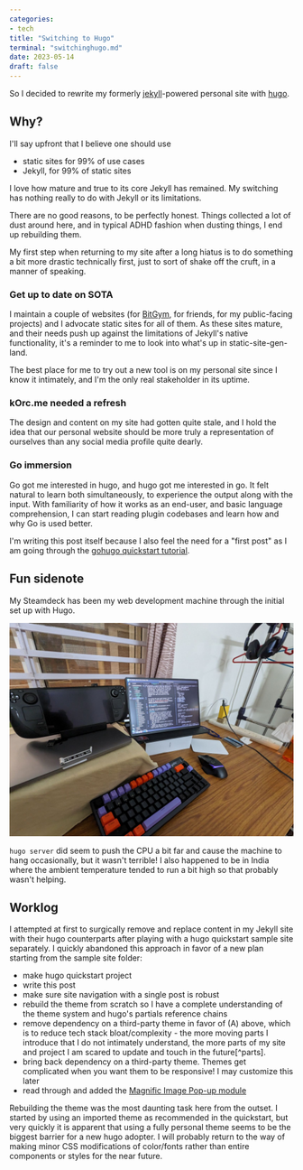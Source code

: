 ```yaml
---
categories:
- tech
title: "Switching to Hugo"
terminal: "switchinghugo.md"
date: 2023-05-14
draft: false
---
```


So I decided to rewrite my formerly [jekyll](https://jekyllrb.com/)-powered personal site with [hugo](https://gohugo.io/).

## Why?

I'll say upfront that I believe one should use

- static sites for 99% of use cases
- Jekyll, for 99% of static sites

I love how mature and true to its core Jekyll has remained. My switching has nothing really to do with Jekyll or its limitations.

There are no good reasons, to be perfectly honest. Things collected a lot of dust around here, and in typical ADHD fashion when dusting things, I end up rebuilding them.

My first step when returning to my site after a long hiatus is to do something a bit more drastic technically first, just to sort of shake off the cruft, in a manner of speaking.

### Get up to date on SOTA

I maintain a couple of websites (for [BitGym](https://www.bitgym.com), for friends, for my public-facing projects) and I advocate static sites for all of them. As these sites mature, and their needs push up against the limitations of Jekyll's native functionality, it's a reminder to me to look into what's up in static-site-gen-land.

The best place for me to try out a new tool is on my personal site since I know it intimately, and I'm the only real stakeholder in its uptime.


### kOrc.me needed a refresh

The design and content on my site had gotten quite stale, and I hold the idea that our personal website should be more truly a representation of ourselves than any social media profile quite dearly.

### Go immersion

Go got me interested in hugo, and hugo got me interested in go. It felt natural to learn both simultaneously, to experience the output along with the input.  With familiarity of how it works as an end-user, and basic language comprehension, I can start reading plugin codebases and learn how and why Go is used better.

I'm writing this post itself because I also feel the need for a "first post" as I am going through the [gohugo quickstart tutorial](https://gohugo.io/getting-started/quick-start/).

## Fun sidenote

My Steamdeck has been my web development machine through the initial set up with Hugo. 

<div class="clearfix"></div>

![Coding with the steamdeck](images/deckdev.png#center)

<div class="clearfix"></div>

`hugo server` did seem to push the CPU a bit far and cause the machine to hang occasionally, but it wasn't terrible! I also happened to be in India where the ambient temperature tended to run a bit high so that probably wasn't helping.

## Worklog

I attempted at first to surgically remove and replace content in my Jekyll site with their hugo counterparts after playing with a hugo quickstart sample site separately. I quickly abandoned this approach in favor of a new plan starting from the sample site folder:
 - make hugo quickstart project
 - write this post
 - make sure site navigation with a single post is robust
 - rebuild the theme from scratch so I have a complete understanding of the theme system and hugo's partials reference chains
 - remove dependency on a third-party theme in favor of (A) above, which is to reduce tech stack bloat/complexity - the more moving parts I introduce that I do not intimately understand, the more parts of my site and project I am scared to update and touch in the future[^parts].
 - bring back dependency on a third-party theme. Themes get complicated when you want them to be responsive! I may customize this later
 - read through and added the [Magnific Image Pop-up module](https://gist.github.com/zjeaton/0cdd7e4bed9d292ab6f3d76b0369f16d)

Rebuilding the theme was the most daunting task here from the outset. I started by using an imported theme as recommended in the quickstart, but very quickly it is apparent that using a fully personal theme seems to be the biggest barrier for a new hugo adopter. I will probably return to the way of making minor CSS modifications of color/fonts rather than entire components or styles for the near future.